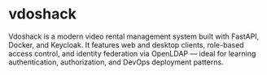 # vdoshack
Vdoshack is a modern video rental management system built with FastAPI, Docker, and Keycloak. It features web and desktop clients, role-based access control, and identity federation via OpenLDAP — ideal for learning authentication, authorization, and DevOps deployment patterns.
